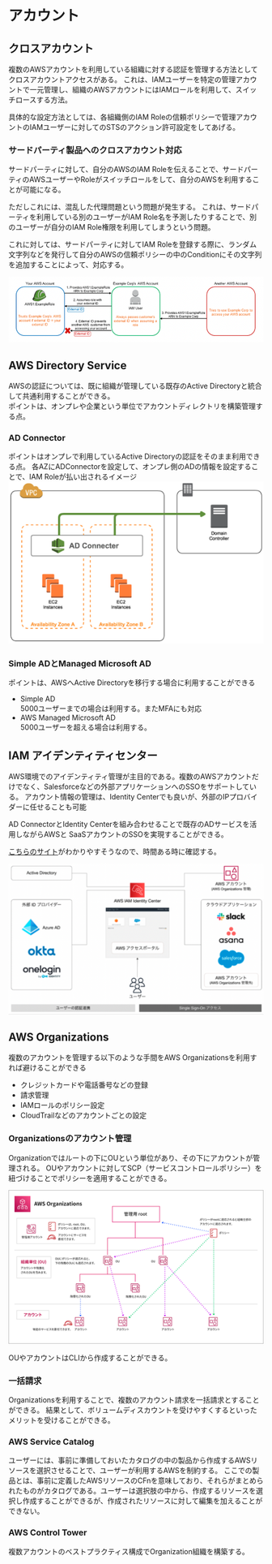 # アカウント
## クロスアカウント
複数のAWSアカウントを利用している組織に対する認証を管理する方法としてクロスアカウントアクセスがある。
これは、IAMユーザーを特定の管理アカウントで一元管理し、組織のAWSアカウントにはIAMロールを利用して、スイッチロースする方法。

具体的な設定方法としては、各組織側のIAM Roleの信頼ポリシーで管理アカウントのIAMユーザーに対してのSTSのアクション許可設定をしてあげる。

### サードパーティ製品へのクロスアカウント対応
サードパーティに対して、自分のAWSのIAM Roleを伝えることで、サードパーティのAWSユーザーやRoleがスイッチロールをして、自分のAWSを利用することが可能になる。

ただしこれには、混乱した代理問題という問題が発生する。
これは、サードパーティを利用している別のユーザーがIAM Role名を予測したりすることで、別のユーザーが自分のIAM Role権限を利用してしまうという問題。

これに対しては、サードパーティに対してIAM Roleを登録する際に、ランダム文字列などを発行して自分のAWSの信頼ポリシーの中のConditionにその文字列を追加することによって、対応する。

![](../img/chap1_cross_account.png)

## AWS Directory Service
AWSの認証については、既に組織が管理している既存のActive Directoryと統合して共通利用することができる。  
ポイントは、オンプレや企業という単位でアカウントディレクトリを構築管理する点。
### AD Connector
ポイントはオンプレで利用しているActive Directoryの認証をそのまま利用できる点。
各AZにADConnectorを設定して、オンプレ側のADの情報を設定することで、IAM Roleが払い出されるイメージ
![](../img/chap1_cross_account_ad.png)
### Simple ADとManaged Microsoft AD
ポイントは、AWSへActive Directoryを移行する場合に利用することができる
- Simple AD  
    5000ユーザーまでの場合は利用する。またMFAにも対応
- AWS Managed Microsoft AD  
    5000ユーザーを超える場合は利用する。

## IAM アイデンティティセンター
AWS環境でのアイデンティティ管理が主目的である。複数のAWSアカウントだけでなく、Salesforceなどの外部アプリケーションへのSSOをサポートしている。
アカウント情報の管理は、Identity Centerでも良いが、外部のIPプロバイダーに任せることも可能

AD ConnectorとIdentity Centerを組み合わせることで既存のADサービスを活用しながらAWSと SaaSアカウントのSSOを実現することができる。

[こちらのサイト](https://dev.classmethod.jp/articles/developersio-2023-osaka-aws-booth-aws-iam-identity-center/)がわかりやすそうなので、時間ある時に確認する。

![](../img/chap1_identity_center.png)

## AWS Organizations
複数のアカウントを管理する以下のような手間をAWS Organizationsを利用すれば避けることができる
- クレジットカードや電話番号などの登録
- 請求管理
- IAMロールのポリシー設定
- CloudTrailなどのアカウントごとの設定

### Organizationsのアカウント管理
Organizationではルートの下にOUという単位があり、その下にアカウントが管理される。
OUやアカウントに対してSCP（サービスコントロールポリシー）を紐づけることでポリシーを適用することができる。

![](../img/chap1_organizations.png)

OUやアカウントはCLIから作成することができる。

### 一括請求
Organizationsを利用することで、複数のアカウント請求を一括請求とすることができる。
結果として、ボリュームディスカウントを受けやすくするといったメリットを受けることができる。

### AWS Service Catalog
ユーザーには、事前に準備しておいたカタログの中の製品から作成するAWSリソースを選択させることで、ユーザーが利用するAWSを制約する。
ここでの製品とは、事前に定義したAWSリソースのCFnを意味しており、それらがまとめられたものがカタログである。ユーザーは選択肢の中から、作成するリソースを選択し作成することができるが、作成されたリソースに対して編集を加えることができない。

### AWS Control Tower
複数アカウントのベストプラクティス構成でOrganization組織を構築する。